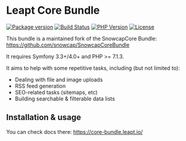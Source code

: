 Leapt Core Bundle
=================

[![Package version](https://img.shields.io/packagist/v/leapt/core-bundle.svg?style=flat-square)](https://packagist.org/packages/leapt/core-bundle)
[![Build Status](https://img.shields.io/travis/leapt/core-bundle.svg?branch=master&style=flat-square)](https://travis-ci.org/leapt/core-bundle?branch=master)
[![PHP Version](https://img.shields.io/packagist/php-v/leapt/core-bundle.svg?branch=master&style=flat-square)](https://travis-ci.org/nelmio/alice?branch=master)
[![License](https://img.shields.io/badge/license-MIT-red.svg?style=flat-square)](LICENSE)

This bundle is a maintained fork of the SnowcapCore Bundle: https://github.com/snowcap/SnowcapCoreBundle

It requires Symfony 3.3+/4.0+ and PHP >= 7.1.3.

It aims to help with some repetitive tasks, including (but not limited to):

* Dealing with file and image uploads
* RSS feed generation
* SEO-related tasks (sitemaps, etc)
* Building searchable & filterable data lists

## Installation & usage

You can check docs there: https://core-bundle.leapt.io/
